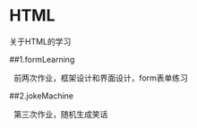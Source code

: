 # HTML
关于HTML的学习


##1.formLearning


&nbsp;&nbsp;前两次作业，框架设计和界面设计，form表单练习


##2.jokeMachine


&nbsp;&nbsp;第三次作业，随机生成笑话
